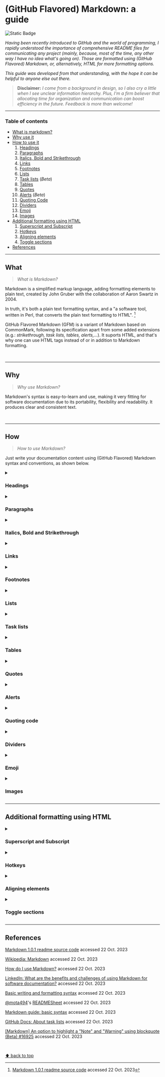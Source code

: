 # (GitHub Flavored) Markdown: a guide
![Static Badge](https://img.shields.io/badge/Guides%20and%20manuals-Markdown-%2315bbbb)

_Having been recently introduced to GitHub and the world of programming, I rapidly understood the importance of comprehensive README files for communicating any project (mainly, because, most of the time, any other way I have no idea what's going on). Those are formatted using (GitHub Flavored) Markdown, or, alternatively, HTML for more formatting options._

_This guide was developed from that understanding, with the hope it can be helpful to anyone else out there._

> **Disclaimer:** _I come from a background in design, so I also cry a little when I see unclear information hierarchy. Plus, I'm a firm believer that allocating time for organization and communication can boost efficiency in the future. Feedback is more than welcome!_
___

### Table of contents
- [What is markdown?](#what)
- [Why use it](#why)
- [How to use it](#how)
  1. [Headings](#headings)
  2. [Paragraphs](#paragraphs)
  3. [Italics, Bold and Strikethrough](#italics-bold-and-strikethrough)
  4. [Links](#links)
  5. [Footnotes](#footnotes)
  6. [Lists](#lists)
  7. [Task lists](#task-lists) (_Beta_)
  8. [Tables](#tables)
  9. [Quotes](#quotes)
  10. [Alerts](#alerts) (_Beta_)
  11. [Quoting Code](#quoting-code)
  12. [Dividers](#dividers)
  13. [Emoji](#emoji)
  14. [Images](#images)
- [Additional formatting using HTML](#additional-formatting-using-html)
  1. [Superscript and Subscript](#superscript-and-subscript)
  2. [Hotkeys](#hotkeys)
  3. [Aligning elements](#aligning-elements)
  4. [Toggle sections](#toggle-sections)
- [References](#references)


___
## What

> _What is Markdown?_

Markdown is a simplified markup language, adding formatting elements to plain text, created by John Gruber with the collaboration of Aaron Swartz in 2004.

In truth, it's both a plain text formatting syntax, and a "a software tool, written in Perl, that converts the plain text formatting to HTML". [^1]

[^1]: [Markdown 1.0.1 readme source code](https://web.archive.org/web/20040402182332/http://daringfireball.net/projects/markdown/) accessed 22 Oct. 2023

GitHub Flavored Markdown (GFM) is a variant of Markdown based on CommonMark, following its specification apart from some added extensions (e.g.: _strikethrough, task lists, tables, alerts,..._). It suports HTML, and that's why one can use HTML tags instead of or in addition to Markdown formatting.

</br>

___
## Why

> _Why use Markdown?_

Markdown's syntax is easy-to-learn and use, making it very fitting for software documentation due to its portability, flexibility and readability. It produces clear and consistent text.

</br>

___
## How

> _How to use Markdown?_

Just write your documentation content using (GitHub Flavored) Markdown syntax and conventions, as shown below.

<details>
  <summary><h3>Headings</h3></summary>

> _Headings_ are used to name documents or sections within documents. They define importance, from the most important `# Heading 1` to the least important `###### Heading 6`.
> In defining sections, they are also useful when one wants to link content to a certain section. **See** _Links_.
  
```markdown
# Heading 1
## Heading 2
### Heading 3
#### Heading 4
##### Heading 5
######  Heading 6
```

</br>

> Here is how they are displayed:

# Heading 1
## Heading 2
### Heading 3
#### Heading 4
##### Heading 5
######  Heading 6

</details>

<details>
  <summary><h3>Paragraphs</h3></summary>

> To create a _paragraph_, add a blank line in-between two or more lines of text.
  
```markdown
Line 1

Line 2
```

</br>

> Here is how they are displayed:

Line 1

Line 2

  

</details>

<details>
  <summary><h3>Italics, Bold and Strikethrough</h3></summary>
  
> _Italic_, **Bold** and Strikethrough can be used to add emphasis. 
  
```markdown
_italic_

**bold**

~~strikethrough~~

**_all in italics and bold_**

_all in italics and **nested bold**_

**all in bold and _nested italics_**
```

</br>

> Here is how they are displayed:

_italic_
  
**bold**

~~strikethrough~~
  
**_all in italics and bold_**
  
_all in italics and **nested bold**_
  
**all in bold and _nested italics_**

</details>

<details>
  <summary><h3>Links</h3></summary>

> _Hyperlinks_ are used as a way to navigate online content, pointing to a specific location. In the present context, we can use them either to link to different pages, documents, _etc._, or to sections within our own document.

```markdown
[text](www.link-address.com)

[text](#name-of-section)

[text](./name-of-file-within-same-repo)
```

</details>

<details>
  <summary><h3>Footnotes</h3></summary>

  > _Footnotes_ can be used for additional information or citations. You can check the bottom of this document to see how they are displayed.

```markdown
Text 1 [^1]
Text 2 [^2]

[^1]: Additional information on subject
[^2]: [Display text](link address to source)
```

</details>

<details>
  <summary><h3>Lists</h3></summary>

> _Lists_ can be useful in helping readers skim and scan, presenting a set of items in a clear manner, or outlining steps in a process.

**Unordered lists**

```markdown
- 1st element
- 2nd element
- 3rd element
```

</br>

> Here is how they are displayed:

- 1st element
- 2nd element
- 3rd element
___
  
**Ordered lists**

```markdown
1. 1st element
2. 2nd element
3. 3rd element
```

</br>

> Here is how they are displayed:

1. 1st element
2. 2nd element
3. 3rd element
___

**Nested and mixed lists**

```markdown
- 1st element
  - ...
  - ...
  - ...
- 2nd element
  - ...
- 3rd element

and

- 1st element
  1. ...
  2. ...
  3. ...
- 2nd element
  1. ...
- 3rd element
```  

</br>

> Here is how they are displayed:

- 1st element
   - ...
   - ...
   - ...
- 2nd element
   - ...
- 3rd element

and

- 1st element
  1. ...
  2. ...
  3. ...
- 2nd element
  1. ...
- 3rd element

</details>

<details>
  <summary><h3>Task lists</h3></summary>

> A _task list_ is a set of tasks presented in separate lines with a clickable checkbox. You can select or deselect the checkboxes to mark the tasks as complete or incomplete.

```markdown
- [x] Complete task
  - [x] Completed subtask
- [ ] To do
- [ ] To do
```  

</br>

> Here is how it is displayed:

- [x] Complete task
  - [x] Completed subtask
- [ ] To do
- [ ] To do

</details>

<details>
  <summary><h3>Tables</h3></summary>

> Tables can be used to organize data that can't be adequately described in the text, commonly for being too detailed or extensive. They allow the reader to quickly see the results or patterns.
  
```markdown
Column header 1 | Column header 2 | Column header 3
--|--|--
Row 1, Col 1 | Row 1, Col 2 | Row 1, Col 3
Row 2, Col 1 | Row 2, Col 2 | Row 2, Col 3
Row 3, Col 1 | Row 3, Col 2 | Row 3, Col 3
Row 4, Col 1 | Row 4, Col 2 | ...
```

</br>

> Here is how they are displayed:

Column header 1 | Column header 2 | Column header 3
--|--|--
Row 1, Col 1 | Row 1, Col 2 | Row 1, Col 3
Row 2, Col 1 | Row 2, Col 2 | Row 2, Col 3
Row 3, Col 1 | Row 3, Col 2 | Row 3, Col 3
Row 4, Col 1 | Row 4, Col 2 | ...

___

**Left, center and right aligned table**
  
```markdown
Left-aligned header| Center-aligned header | Right-aligned header
:--|:--:|--:
Row 1, Col 1 | Row 1, Col 2 | Row 1, Col 3
Row 2, Col 1 | Row 2, Col 2 | Row 2, Col 3
Row 3, Col 1 | Row 3, Col 2 | Row 3, Col 3
Row 4, Col 1 | Row 4, Col 2 | ...
```

</br>

> Here is how they are displayed:

Left-aligned header | Center-aligned header | Right-aligned header
:--|:--:|--:
Row 1, Col 1 | Row 1, Col 2 | Row 1, Col 3
Row 2, Col 1 | Row 2, Col 2 | Row 2, Col 3
Row 3, Col 1 | Row 3, Col 2 | Row 3, Col 3
Row 4, Col 1 | Row 4, Col 2 | ...

</details>

<details>
  <summary><h3>Quotes</h3></summary>

_Quoted text_ is indented, with a different type color.
  
```markdown
> 1st level of indentation
>> 2nd level ...
>>> 3rd level ...
```

</br>

Here is how they are displayed:

> 1st level of indentation
> > 2nd level ...
> > >  3rd level ...

</details>

<details>
  <summary><h3>Alerts</h3></summary>

> _Alerts_ are used to highlight important information. Currently, there are three types, as shown below. Beware not to overuse them, as they will loose their intended impact.
  
```markdown
> [!NOTE]
> Highlighting information to take into account, even when skimming.

> [!IMPORTANT]
> Crucial information for users to succeed.

> [!WARNING]
> Critical content requiring immediate attention.
```

</br>

> Here is how they are displayed:
  
> [!NOTE]
> Highlighting information to take into account, even when skimming.

> [!IMPORTANT]
> Crucial information for users to succeed.

> [!WARNING]
> Critical content requiring immediate attention.

</details>

<details>
  <summary><h3>Quoting code</h3></summary>
  
> You can both quote inline code within two `single backticks`, knowing that the text within them won't be formatted; or create code blocks using `triple backticks`. When using the latter, you can also enable syntax highlighting by adding an optional `language identifier`.

**Inline quoted code**
  
```markdown
inline `#include <stdio.h>`
```

</br>

> Here is how it is displayed:

inline `#include <stdio.h>`
</br>
  
___

**Code block**
  
````
```c
#include <stdio.h>

int  main(void)
{
    printf("Hello, World!");
    return (0);
}
```
````
  
</br>

> Here is how it is displayed:

```c
#include <stdio.h>

int  main(void)
{
    printf("Hello, World!");
    return (0);
}
```

</details>

<details>
  <summary><h3>Dividers</h3></summary>

> _Dividers_, also known as _Horizontal Rules_, can be used to separate sections.
  
```markdown
section 1
___
section 2
```

</br>

> Here is how they are displayed:
 
section 1
___
section 2

</details>

<details>
  <summary><h3>Emoji</h3></summary>

> The use of _emojis_ can help in conveying tone, expressing emotion or sometimes just in breaking monotony. 🥳

```
:emojicode:
```

</details>

<details>
  <summary><h3>Images</h3></summary>

> You can add an _image_ either by linking to its source, or by uploading it by dragging and dropping, selecting or pasting it.

```
![Planet Earth](https://images.unsplash.com/photo-1614730321146-b6fa6a46bcb4?auto=format&fit=crop&q=80&w=2874&ixlib=rb-4.0.3&ixid=M3wxMjA3fDB8MHxwaG90by1wYWdlfHx8fGVufDB8fHx8fA%3D%3D)
```
  
</br>

> Here is how it is displayed:

![Planet Earth](https://images.unsplash.com/photo-1614730321146-b6fa6a46bcb4?auto=format&fit=crop&q=80&w=2874&ixlib=rb-4.0.3&ixid=M3wxMjA3fDB8MHxwaG90by1wYWdlfHx8fGVufDB8fHx8fA%3D%3D)

</details>

___
## Additional formatting using HTML

<details>
  <summary><h3>Superscript and Subscript</h3></summary>

> _Superscript_ and _Subscript_ provide additional options for formatting text.

```html
This is a <sup>superscript</sup> text.

This is a <sub>subscript</sub> text.
```
  
</br>

> Here is how it is displayed:

This is a <sup>superscript</sup> text.

This is a <sub>subscript</sub> text.

</details>

<details>
  <summary><h3>Hotkeys</h3></summary>

> _Hotkeys_ are indicated by the `<kbd>` tag.

```html
Example: <kbd>ctrl</kbd> <kbd>alt</kbd> <kbd>del</kbd>.
```
  
</br>

> Here is how it is displayed:

Example: <kbd>ctrl</kbd> <kbd>alt</kbd> <kbd>del</kbd>.

</details>

<details>
  <summary><h3>Aligning elements</h3></summary>

> The `align` attribute can have one of the following values: `left`, `right`, `center` and `justify`. It can be used with different elements.

```html
<p align="left">Left-aligned paragraph</p>
 
<div align="center"><h3>Center-aligned heading</h3><p>and paragraph within division (section)</p></div>
 
<h4 align="right">Right-aligned heading</h4>

<p align="justify"><em>Justified and emphasized text: Lorem ipsum dolor sit amet, consectetur adipiscing elit, sed do eiusmod tempor incididunt ut labore et dolore magna aliqua. Ut enim ad minim veniam, quis nostrud exercitation ullamco laboris nisi ut aliquip ex ea commodo consequat. Duis aute irure dolor in reprehenderit in voluptate velit esse cillum dolore eu fugiat nulla pariatur. Excepteur sint occaecat cupidatat non proident, sunt in culpa qui officia deserunt mollit anim id est laborum.</em></p>
```
  
</br>

> Here is how it it displayed:

<p align="left">Left-aligned paragraph</p>
  
<div align="center"><h3>Center-aligned heading</h3><p>and paragraph within division (section)</p></div>
 
<h4 align="right">Right-aligned heading</h4>

<p align="justify"><em>Justified and emphasized text: Lorem ipsum dolor sit amet, consectetur adipiscing elit, sed do eiusmod tempor incididunt ut labore et dolore magna aliqua. Ut enim ad minim veniam, quis nostrud exercitation ullamco laboris nisi ut aliquip ex ea commodo consequat. Duis aute irure dolor in reprehenderit in voluptate velit esse cillum dolore eu fugiat nulla pariatur. Excepteur sint occaecat cupidatat non proident, sunt in culpa qui officia deserunt mollit anim id est laborum.</em></p>

</details>

<details>
  <summary><h3>Toggle sections</h3></summary>
  
> By now, it's probably pretty obvious that you can add a toggle section... Default behavior would be toggled, but you can set it to display untoggled by default: `<details open>`. Also note that while `html` tags work well within `Markdown`, the other way around might not be true. So, just use `html tags` within `html` whenever possible.

```html
<details open>
  <summary><h3>Main toggle, that is also a heading</h3></summary>
    <details>
    <summary>Nested toggle 1</summary>
          Content
    </details>
    <details>
    <summary>Nested toggle 2</summary>
          Content
    </details>
</details>
```
  
</br>

> Here is how it is displayed:

<details open>
  <summary><h3>Main toggle, that is also a heading</h3></summary>
    <details>
      <summary>Nested toggle 1</summary>
          Content
    </details>
    <details>
      <summary>Nested toggle 2</summary>
          Content
    </details>
</details>

</br>

</details>

___
## References

[Markdown 1.0.1 readme source code](https://web.archive.org/web/20040402182332/http://daringfireball.net/projects/markdown/) accessed 22 Oct. 2023

[Wikipedia: Markdown](https://en.wikipedia.org/wiki/Markdown) accessed 22 Oct. 2023

[How do I use Markdown?](https://www.ibm.com/docs/en/SSYKAV?topic=train-how-do-use-markdown) accessed 22 Oct. 2023

[LinkedIn: What are the benefits and challenges of using Markdown for software documentation?](https://www.linkedin.com/advice/0/what-benefits-challenges-using-markdown-software) accessed 22 Oct. 2023

[Basic writing and formatting syntax](https://docs.github.com/en/get-started/writing-on-github/getting-started-with-writing-and-formatting-on-github/basic-writing-and-formatting-syntax) accessed 22 Oct. 2023

[@mota494](https://github.com/mota494)'s [READMESheet](https://github.com/mota494/READMESheet/blob/main/Markdown%20Sheet.md) accessed 22 Oct. 2023

[Markdown guide: basic syntax](https://www.markdownguide.org/basic-syntax/) accessed 22 Oct. 2023

[GitHub Docs: About task lists](https://docs.github.com/en/get-started/writing-on-github/working-with-advanced-formatting/about-task-lists) accessed 22 Oct. 2023

[[Markdown] An option to highlight a "Note" and "Warning" using blockquote (Beta) #16925](https://github.com/orgs/community/discussions/16925) accessed 22 Oct. 2023

</br>

[⬆ back to top](#github-flavored-markdown-a-guide)
